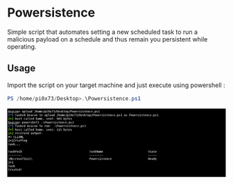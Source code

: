 # Powersistence
Simple script that automates setting a new scheduled task to run a malicious payload on a schedule and thus remain you persistent while operating.

## Usage
Import the script on your target machine and just execute using powershell :
```powershell 
PS /home/pi0x73/Desktop>.\Powersistence.ps1
```

![img](img/powersistence.png)

